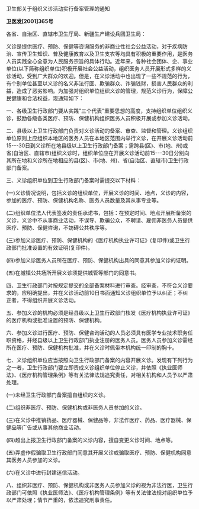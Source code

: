 卫生部关于组织义诊活动实行备案管理的通知

**卫医发\[2001\]365号**

各省、自治区、直辖市卫生厅局、新疆生产建设兵团卫生局：

义诊是提供医疗、预防、保健等咨询服务的非商业性社会公益活动，对于疾病防治、宣传卫生知识、普及健康教育以及卫生支农等均具有积极的重要作用，是医务人员实践全心全意为人民服务宗旨的具体行动。近年来，各种社会团体、企、事业单位(以下简称组织单位)积极开展社会公益活动，组织医务人员开展形式多样的义诊活动，受到广大群众的欢迎。但是，在义诊活动中也出现了一些不规范的行为，有个别单位甚至以义诊的名义非法行医、欺骗群众、诈骗钱财，损害人民群众的利益，造成了恶劣影响。为加强对组织单位组织义诊的管理，规范义诊行为，保障公民健康和合法权益，现通知如下：

一、各级卫生行政部门要从实践"三个代表"重要思想的高度，支持组织单位组织义诊，鼓励各级各类医疗、预防、保健机构组织医务人员积极开展或参加义诊活动。

二、县级以上卫生行政部门负责对义诊活动的备案、审查、监督和管理。义诊组织单位原则上应组织本地区的医务人员在本地区范围内举行义诊，在开展义诊活动前15---30日到义诊所在地县级以上卫生行政部门备案；需跨县(区)、市(地、州)或省(自治区、直辖市)组织义诊时，组织单位应在开展义诊活动前15---30日分别向其所在地和义诊所在地相应的县(区)、市(地、州)、省(自治区、直辖市)卫生行政部门备案。

三、义诊组织单位到卫生行政部门备案时需提交以下材料：

(一)义诊情况说明，包括义诊的组织单位，开展义诊的时间、地点，义诊的内容，参加的医疗、预防、保健机构名称、医务人员数量及其从事专业等。

(二)组织单位法人代表签发的责任承诺书，包括：在预定时间、地点开展所备案的义诊，义诊中不从事商业活动，不误导、欺骗公众，不聘请、雇佣非医务人员提供医疗、预防、保健咨询，不妨碍公共秩序等。

(三)参加义诊医疗、预防、保健机构的《医疗机构执业许可证》(复印件)或卫生行政部门批准设置的有效证明(复印件)。

(四)参加义诊医务人员所在医疗、预防、保健机构出具的同意其参加义诊的证明。

(五)在城镇公共场所开展义诊须提供城管等部门的同意书。

四、卫生行政部门对按规定提交的全部备案材料进行审查。经审查，不符合义诊要求的，应明确提出，并在义诊活动前10日书面通知义诊组织单位予以纠正；不纠正者，不得组织开展义诊活动。

五、参加义诊的机构必须是经县级以上卫生行政部门核发《医疗机构执业许可证》的医疗机构或批准设置的预防、保健机构。

六、参加义诊进行医疗、预防、保健咨询活动的人员必须具有医学专业技术职务任职资格，并经县级以上卫生行政部门执业注册的医务人员。医务人员参加义诊需经所在医疗、预防、保健机构批准，并在义诊时佩带本机构统一印制的胸卡。

七、义诊组织单位应当按照向卫生行政部门备案的内容开展义诊。发现有下列行为之一者，卫生行政部门要立即责成义诊组织单位停止义诊，并依照《执业医师法》、《医疗机构管理条例》等有关法律法规追究责任，对相关机构和人员予以严肃处理。

(一)未经卫生行政部门备案擅自组织的义诊。

(二)组织非医疗、预防、保健机构或非医务人员参加的义诊。

(三)在义诊中推销药品、医疗器械、保健品等，非法作医疗、药品、医疗器械、保健品等广告或从事其他商业活动。

(四)超出上报卫生行政部门备案的义诊内容，擅自变更义诊时间、地点等。

(五)弄虚作假骗取卫生行政部门同意其开展义诊或骗取医疗、预防、保健机构同意其医务人员参加的义诊。

(六)在义诊中进行封建迷信活动。

八、组织非医疗、预防、保健机构或非医务人员参加义诊的视为非法行医，卫生行政部门可依照《执业医师法》、《医疗机构管理条例》等有关法律法规对组织单位予以严肃处理；情节严重的，依法追究刑事责任。